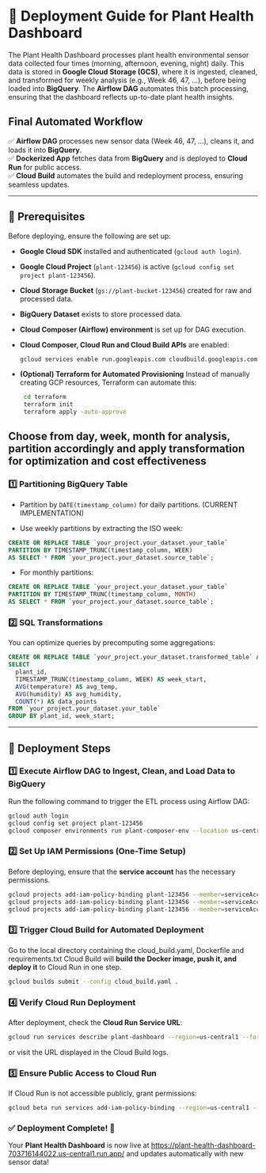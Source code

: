 # 🚀 Deployment Guide for Plant Health Dashboard

The Plant Health Dashboard processes plant health environmental sensor data collected four times (morning, afternoon, evening, night) daily. This data is stored in **Google Cloud Storage (GCS)**, where it is ingested, cleaned, and transformed for weekly analysis (e.g., Week 46, 47, …), before being loaded into **BigQuery**. The **Airflow DAG** automates this batch processing, ensuring that the dashboard reflects up-to-date plant health insights.


## Final Automated Workflow
✅ **Airflow DAG** processes new sensor data (Week 46, 47, …),
   cleans it, and loads it into **BigQuery**.  
✅ **Dockerized App** fetches data from **BigQuery**
   and is deployed to **Cloud Run** for public access.  
✅ **Cloud Build** automates the build and redeployment process,
   ensuring seamless updates.

---

## 🔧 Prerequisites  
Before deploying, ensure the following are set up:  

- **Google Cloud SDK** installed and authenticated (`gcloud auth login`).  
- **Google Cloud Project** (`plant-123456`) is active (`gcloud config set project plant-123456`).  
- **Cloud Storage Bucket** (`gs://plant-bucket-123456`) created for raw and processed data.  
- **BigQuery Dataset** exists to store processed data.  
- **Cloud Composer (Airflow) environment** is set up for DAG execution.  
- **Cloud Composer, Cloud Run and Cloud Build APIs** are enabled:  

  ```sh
  gcloud services enable run.googleapis.com cloudbuild.googleapis.com composer.googleapis.com
  ```  
- **(Optional) Terraform for Automated Provisioning**
Instead of manually creating GCP resources, Terraform can automate this:

  ```sh
   cd terraform
   terraform init
   terraform apply -auto-approve
  ``` 

## Choose from day, week, month for analysis, partition accordingly and apply transformation for optimization and cost effectiveness

### 1️⃣ Partitioning BigQuery Table

- Partition by `DATE(timestamp_column)` for daily partitions. (CURRENT IMPLEMENTATION)

- Use weekly partitions by extracting the ISO week:

```sql
CREATE OR REPLACE TABLE `your_project.your_dataset.your_table`
PARTITION BY TIMESTAMP_TRUNC(timestamp_column, WEEK)
AS SELECT * FROM `your_project.your_dataset.source_table`;
```

- For monthly partitions:

```sql
CREATE OR REPLACE TABLE `your_project.your_dataset.your_table`
PARTITION BY TIMESTAMP_TRUNC(timestamp_column, MONTH)
AS SELECT * FROM `your_project.your_dataset.source_table`;
```

### 2️⃣ SQL Transformations

You can optimize queries by precomputing some aggregations:

```sql
CREATE OR REPLACE TABLE `your_project.your_dataset.transformed_table` AS
SELECT
  plant_id,
  TIMESTAMP_TRUNC(timestamp_column, WEEK) AS week_start,
  AVG(temperature) AS avg_temp,
  AVG(humidity) AS avg_humidity,
  COUNT(*) AS data_points
FROM `your_project.your_dataset.your_table`
GROUP BY plant_id, week_start;
```



---

## 📌 Deployment Steps

### 1️⃣ **Execute Airflow DAG to Ingest, Clean, and Load Data to BigQuery**
Run the following command to trigger the ETL process using Airflow DAG:

```sh
gcloud auth login
gcloud config set project plant-123456
gcloud composer environments run plant-composer-env --location us-central1 dags trigger -- plant_ai_pipeline
```

### 2️⃣ **Set Up IAM Permissions (One-Time Setup)**
Before deploying, ensure that the **service account** has the necessary permissions.

```sh
gcloud projects add-iam-policy-binding plant-123456 --member=serviceAccount:plant-service-account@plant-123456.iam.gserviceaccount.com --role=roles/storage.admin && \
gcloud projects add-iam-policy-binding plant-123456 --member=serviceAccount:plant-service-account@plant-123456.iam.gserviceaccount.com --role=roles/artifactregistry.writer && \
gcloud projects add-iam-policy-binding plant-123456 --member=serviceAccount:plant-service-account@plant-123456.iam.gserviceaccount.com --role=roles/run.admin && \
```

### 3️⃣ **Trigger Cloud Build for Automated Deployment**
Go to the local directory containing the cloud_build.yaml, Dockerfile and requirements.txt
Cloud Build will **build the Docker image, push it, and deploy it** to Cloud Run in one step.

```sh
gcloud builds submit --config cloud_build.yaml .
```

### 4️⃣ **Verify Cloud Run Deployment**
After deployment, check the **Cloud Run Service URL**:

```sh
gcloud run services describe plant-dashboard --region=us-central1 --format='value(status.url)'
```

or visit the URL displayed in the Cloud Build logs.


### 5️⃣ **Ensure Public Access to Cloud Run**
If Cloud Run is not accessible publicly, grant permissions:

```sh
gcloud beta run services add-iam-policy-binding --region=us-central1 --member=allUsers --role=roles/run.invoker plant-health-dashboard
```

### ✅ **Deployment Complete!** 🚀
Your **Plant Health Dashboard** is now live at https://plant-health-dashboard-703716144022.us-central1.run.app/ and updates automatically with new sensor data!

